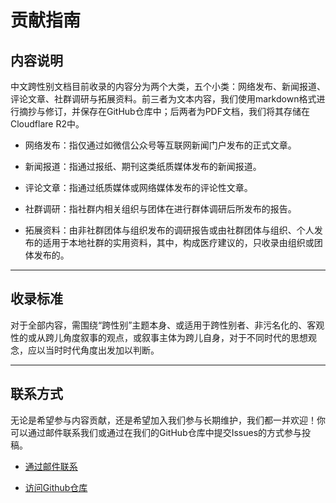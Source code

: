 # 贡献指南

## 内容说明

中文跨性别文档目前收录的内容分为两个大类，五个小类：网络发布、新闻报道、评论文章、社群调研与拓展资料。前三者为文本内容，我们使用markdown格式进行摘抄与修订，并保存在GitHub仓库中；后两者为PDF文档，我们将其存储在Cloudflare R2中。

- 网络发布：指仅通过如微信公众号等互联网新闻门户发布的正式文章。

- 新闻报道：指通过报纸、期刊这类纸质媒体发布的新闻报道。

- 评论文章：指通过纸质媒体或网络媒体发布的评论性文章。

- 社群调研：指社群内相关组织与团体在进行群体调研后所发布的报告。

- 拓展资料：由非社群团体与组织发布的调研报告或由社群团体与组织、个人发布的适用于本地社群的实用资料，其中，构成医疗建议的，只收录由组织或团体发布的。

---

## 收录标准

对于全部内容，需围绕“跨性别”主题本身、或适用于跨性别者、非污名化的、客观性的或从跨儿角度叙事的观点，或叙事主体为跨儿自身，对于不同时代的思想观念，应以当时时代角度出发加以判断。

---

## 联系方式

无论是希望参与内容贡献，还是希望加入我们参与长期维护，我们都一并欢迎！你可以通过邮件联系我们或通过在我们的GitHub仓库中提交Issues的方式参与投稿。

- [通过邮件联系](mailto:contact@transzh.org)

- [访问Github仓库](https://github.com/transzh-org/docs)
